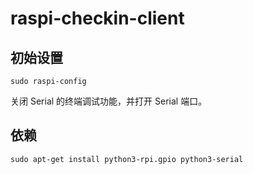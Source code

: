 # raspi-checkin-client

## 初始设置

    sudo raspi-config

关闭 Serial 的终端调试功能，并打开 Serial 端口。

## 依赖

    sudo apt-get install python3-rpi.gpio python3-serial
